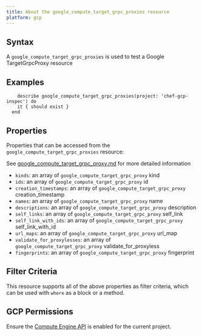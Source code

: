 ```yaml
---
title: About the google_compute_target_grpc_proxies resource
platform: gcp
---
```


## Syntax
A `google_compute_target_grpc_proxies` is used to test a Google TargetGrpcProxy resource

## Examples
```
    describe google_compute_target_grpc_proxies(project: 'chef-gcp-inspec') do
    it { should exist }
  end
```

## Properties
Properties that can be accessed from the `google_compute_target_grpc_proxies` resource:

See [google_compute_target_grpc_proxy.md](google_compute_target_grpc_proxy.md) for more detailed information
  * `kinds`: an array of `google_compute_target_grpc_proxy` kind
  * `ids`: an array of `google_compute_target_grpc_proxy` id
  * `creation_timestamps`: an array of `google_compute_target_grpc_proxy` creation_timestamp
  * `names`: an array of `google_compute_target_grpc_proxy` name
  * `descriptions`: an array of `google_compute_target_grpc_proxy` description
  * `self_links`: an array of `google_compute_target_grpc_proxy` self_link
  * `self_link_with_ids`: an array of `google_compute_target_grpc_proxy` self_link_with_id
  * `url_maps`: an array of `google_compute_target_grpc_proxy` url_map
  * `validate_for_proxylesses`: an array of `google_compute_target_grpc_proxy` validate_for_proxyless
  * `fingerprints`: an array of `google_compute_target_grpc_proxy` fingerprint

## Filter Criteria
This resource supports all of the above properties as filter criteria, which can be used
with `where` as a block or a method.

## GCP Permissions

Ensure the [Compute Engine API](https://console.cloud.google.com/apis/library/compute.googleapis.com/) is enabled for the current project.
